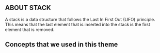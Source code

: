 ## ABOUT STACK
A stack is a data structure that follows the Last In First Out (LIFO) principle. This means that the last element that is inserted into the stack is the first element that is removed.

## Concepts that we used in this theme
## 

##

##

##

##

##

##

##

##

##

##

##

##

##
